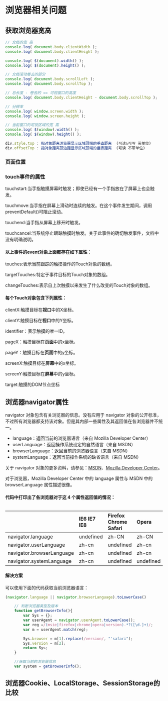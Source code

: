 #  浏览器相关问题

## 获取浏览器宽高

```javascript
// 文档的宽 高
console.log( document.body.clientWidth );
console.log( document.body.clientHeight );

console.log( $(document).width() );
console.log( $(document).height() );

// 文档滚动卷去的部分
console.log( document.body.scrollLeft );
console.log( document.body.scrollTop );

// 总长度 - 卷去的 == 可视窗口的高度
console.log( document.body.clientHeight - document.body.scrollTop );

// 分辨率
console.log( window.screen.width );
console.log( window.screen.height );

// 当前窗口的可视区域的宽 高
console.log( $(window).width() );
console.log( $(window).height() );

div.style.top : 指对象距离浏览器显示区域顶端的垂直距离  (可读&可写 带单位)
div.offsetTop : 指对象距离顶边距显示区域顶端的垂直距离  (可读 不带单位)
```

### 页面位置 

### touch事件的属性 

touchstart:当手指触摸屏幕时触发；即使已经有一个手指放在了屏幕上也会触发。

touchmove:当手指在屏幕上滑动时连续的触发。在这个事件发生期间，调用preventDefault\(\)可阻止滚动。

touchend:当手指从屏幕上移开时触发。

touchcancel:当系统停止跟踪触摸时触发。关于此事件的确切触发事件，文档中没有明确说明。

#### 以上事件的event对象上面都存在如下属性： <a id="&#x4EE5;&#x4E0A;&#x4E8B;&#x4EF6;&#x7684;event&#x5BF9;&#x8C61;&#x4E0A;&#x9762;&#x90FD;&#x5B58;&#x5728;&#x5982;&#x4E0B;&#x5C5E;&#x6027;"></a>

touches:表示当前跟踪的触摸操作的Touch对象的数组。

targetTouches:特定于事件目标的Touch对象的数组。

changeTouches:表示自上次触摸以来发生了什么改变的Touch对象的数组。

#### 每个Touch对象包含下列属性： <a id="&#x6BCF;&#x4E2A;touch&#x5BF9;&#x8C61;&#x5305;&#x542B;&#x4E0B;&#x5217;&#x5C5E;&#x6027;"></a>

clientX:触摸目标在**视口**中的X坐标。

clientY:触摸目标在**视口**中的Y坐标。

identifier：表示触摸的唯一ID。

pageX：触摸目标在**页面**中的x坐标。

pageY：触摸目标在**页面**中的y坐标。

screenX:触摸目标在**屏幕**中的x坐标。

screenY:触摸目标在**屏幕**中的y坐标。

target:触摸的DOM节点坐标

## 浏览器navigator属性

navigator 对象包含有关浏览器的信息。没有应用于 navigator 对象的公开标准，不过所有浏览器都支持该对象。但是其内部一些属性及其返回值在各浏览器并不统一。

* language：返回当前的浏览器语言（来自 Mozilla Developer Center）
* userLanguage：返回操作系统设定的自然语言（来自 MSDN）
* browserLanguage：返回当前的浏览器语言（来自 MSDN）
* systemLanguage：返回当前操作系统的缺省语言（来自 MSDN）

关于 navigator 对象的更多资料，请参见：[MSDN](http://msdn.microsoft.com/en-us/library/ms535867%28VS.85%29.aspx)、[Mozilla Developer Center](https://developer.mozilla.org/en/DOM/window.navigator)。

对于浏览器，Mozilla Developer Center 中的 language 属性与 MSDN 中的 browserLanguage 属性描述很像。

#### 代码中打印出了各浏览器对于这 4 个属性返回值的情况：

|  |
| :--- |


|  | IE6 IE7 IE8 | Firefox Chrome Safari | Opera |
| :--- | :--- | :--- | :--- |
| navigator.language | undefined | zh-CN | zh-CN |
| navigator.userLanguage | zh-cn | undefined | zh-cn |
| navigator.browserLanguage | zh-cn | undefined | zh-cn |
| navigator.systemLanguage | zh-cn | undefined | undefined |

#### 解决方案

可以使用下面的代码获取当前浏览器语言：

```javascript
(navigator.language || navigator.browserLanguage).toLowerCase()
```

```javascript
    // 判断浏览器类型及版本
    function getBrowserInfo(){
        var Sys = {};
        var userAgent = navigator.userAgent.toLowerCase();
        var reg =/(msie|firefox|chrome|opera|version).*?([\d.]+)/;
        var m = userAgent.match(reg);

        Sys.browser = m[1].replace(/version/, "'safari");
        Sys.version = m[2];
        return Sys;
    }

    //获取当前的浏览器信息
    var system = getBrowserInfo();
```

## 浏览器Cookie、LocalStorage、SessionStorage的比较

